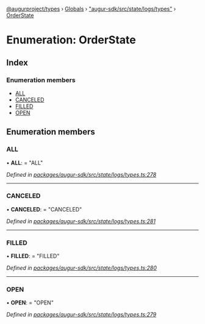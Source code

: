 [@augurproject/types](../README.md) › [Globals](../globals.md) › ["augur-sdk/src/state/logs/types"](../modules/_augur_sdk_src_state_logs_types_.md) › [OrderState](_augur_sdk_src_state_logs_types_.orderstate.md)

# Enumeration: OrderState

## Index

### Enumeration members

* [ALL](_augur_sdk_src_state_logs_types_.orderstate.md#all)
* [CANCELED](_augur_sdk_src_state_logs_types_.orderstate.md#canceled)
* [FILLED](_augur_sdk_src_state_logs_types_.orderstate.md#filled)
* [OPEN](_augur_sdk_src_state_logs_types_.orderstate.md#open)

## Enumeration members

###  ALL

• **ALL**: = "ALL"

*Defined in [packages/augur-sdk/src/state/logs/types.ts:278](https://github.com/AugurProject/augur/blob/69c4be52bf/packages/augur-sdk/src/state/logs/types.ts#L278)*

___

###  CANCELED

• **CANCELED**: = "CANCELED"

*Defined in [packages/augur-sdk/src/state/logs/types.ts:281](https://github.com/AugurProject/augur/blob/69c4be52bf/packages/augur-sdk/src/state/logs/types.ts#L281)*

___

###  FILLED

• **FILLED**: = "FILLED"

*Defined in [packages/augur-sdk/src/state/logs/types.ts:280](https://github.com/AugurProject/augur/blob/69c4be52bf/packages/augur-sdk/src/state/logs/types.ts#L280)*

___

###  OPEN

• **OPEN**: = "OPEN"

*Defined in [packages/augur-sdk/src/state/logs/types.ts:279](https://github.com/AugurProject/augur/blob/69c4be52bf/packages/augur-sdk/src/state/logs/types.ts#L279)*
